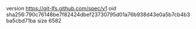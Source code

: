 version https://git-lfs.github.com/spec/v1
oid sha256:790c76148be7f82424dbef23730795d01a76b938d43e0a5b7cb4b3ba5cbd71ba
size 6582
